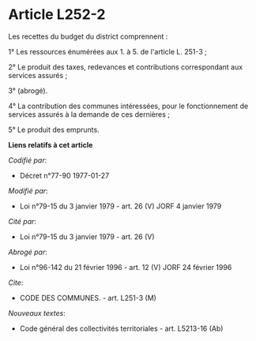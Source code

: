 # Article L252-2

Les recettes du budget du district comprennent :

1° Les ressources énumérées aux 1. à 5. de l'article L. 251-3 ;

2° Le produit des taxes, redevances et contributions correspondant aux services assurés ;

3° (abrogé).

4° La contribution des communes intéressées, pour le fonctionnement de services assurés à la demande de ces dernières ;

5° Le produit des emprunts.

**Liens relatifs à cet article**

_Codifié par_:

  - Décret n°77-90 1977-01-27

_Modifié par_:

  - Loi n°79-15 du 3 janvier 1979 - art. 26 (V) JORF 4 janvier 1979

_Cité par_:

  - Loi n°79-15 du 3 janvier 1979 - art. 26 (V)

_Abrogé par_:

  - Loi n°96-142 du 21 février 1996 - art. 12 (V) JORF 24 février 1996

_Cite_:

  - CODE DES COMMUNES. - art. L251-3 (M)

_Nouveaux textes_:

  - Code général des collectivités territoriales - art. L5213-16 (Ab)
